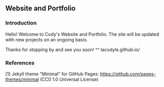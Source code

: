 ## Website and Portfolio

### Introduction

Hello! Welcome to Cody's Website and Portfolio. 
The site will be updated with new projects on an ongoing basis. 

Thanks for stopping by and see you soon! ^^
lacodyle.github.io/






### References

[1] Jekyll theme "Minimal" for GitHub Pages: https://github.com/pages-themes/minimal (CC0 1.0 Universal License)
